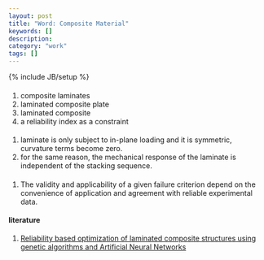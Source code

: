 ```yaml
---
layout: post
title: "Word: Composite Material"
keywords: []
description: 
category: "work"
tags: []
---
```

{% include JB/setup %}

####
1. composite laminates
2. laminated composite plate
3. laminated composite
4. a reliability index as a constraint


####
1. laminate is only subject to in-plane loading and it is symmetric, curvature
   terms become zero.
2. for the same reason, the mechanical response of the laminate is independent
   of the stacking sequence.


#### 
1. The validity and applicability of a given failure criterion depend on the
   convenience of application and agreement with reliable experimental data.

#### literature
1. [Reliability based optimization of laminated composite structures using
   genetic algorithms and Artificial Neural
   Networks](https://www.sciencedirect.com/science/article/abs/pii/S0167473011000087)

